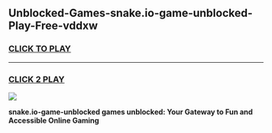 
## Unblocked-Games-snake.io-game-unblocked-Play-Free-vddxw
<h3>
<a href="https://premium76.site?title=snake.io-game-unblocked&ref=18A">CLICK TO PLAY</a></h3>
<hr>

<h3>
<a href="https://premium76.site?title=snake.io-game-unblocked&ref=18A">CLICK 2 PLAY</a>
  
</h3>

<a href="https://premium76.site?title=snake.io-game-unblocked&ref=18A"><img src="https://clearcache.store/games.png"></a>


**snake.io-game-unblocked games unblocked: Your Gateway to Fun and Accessible Online Gaming**
